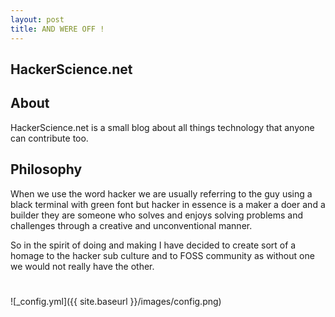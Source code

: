 ```yaml
---
layout: post
title: AND WERE OFF !
---
```


## HackerScience.net

## About
HackerScience.net is a small blog about all things technology that anyone can contribute too.

## Philosophy

When we use the word hacker we are usually referring to the guy using a black terminal with green font but hacker in essence is a maker a doer and a builder they are someone who solves and enjoys solving problems and challenges through a creative and unconventional manner. 

So in the spirit of doing and making I have decided to create sort of a homage to the hacker sub culture and to FOSS community as without one we would not really have the other. 
#

![_config.yml]({{ site.baseurl }}/images/config.png)
